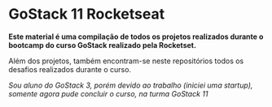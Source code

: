 # GoStack 11 Rocketseat

**Este material é uma compilação de todos os projetos realizados durante o bootcamp do curso GoStack realizado pela Rocketset.**

Além dos projetos, também encontram-se neste repositórios todos os desafios realizados durante o curso.


_Sou aluno do GoStack 3, porém devido ao trabalho (iniciei uma startup), somente agora pude concluir o curso, na turma GoStack 11_